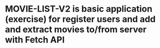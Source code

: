 # MOVIE-LIST-V2 is basic application (exercise) for register users and add and extract movies to/from server with Fetch API
